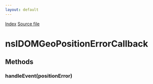 ```yaml
---
layout: default
---
```

<div id='links'><a href="../index.html">Index</a>
<a href="http://dxr.mozilla.org/mozilla-central/source/dom/interfaces/geolocation/nsIDOMGeoPositionErrorCallback.idl">Source file</a>
</div>

# nsIDOMGeoPositionErrorCallback #

## Methods ##

### handleEvent(positionError) ###
